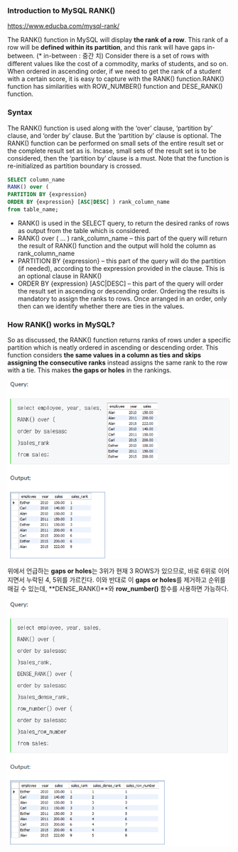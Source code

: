 ### Introduction to MySQL RANK()

https://www.educba.com/mysql-rank/

The RANK() function in MySQL will display **the rank of a row**. This rank of a row will be **defined within its partition**, and this rank will have gaps in-between. (* in-between : 중간 치) Consider there is a set of rows with different values like the cost of a commodity, marks of students, and so on. When ordered in ascending order, if we need to get the rank of a student with a certain score, it is easy to capture with the RANK() function.RANK() function has similarities with ROW_NUMBER() function and DESE_RANK() function.

### Syntax 

The RANK() function is used along with the ‘over’ clause, ‘partition by’ clause, and ‘order by’ clause. But the ‘partition by’ clause is optional. The RANK() function can be performed on small sets of the entire result set or the complete result set as is. Incase, small sets of the result set is to be considered, then the ‘partition by’ clause is a must. Note that the function is re-initialized as partition boundary is crossed.

```sql
SELECT column_name
RANK() over (
PARTITION BY {expression}
ORDER BY {expression} [ASC|DESC] ) rank_column_name
from table_name;
```

- RANK() is used in the SELECT query, to return the desired ranks of rows as output from the table which is considered.
- RANK() over ( … ) rank_column_name – this part of the query will return the result of RANK() function and the output will hold the column as rank_column_name
- PARTITION BY {expression} – this part of the query will do the partition (if needed), according to the expression provided in the clause. This is an optional clause in RANK()
- ORDER BY {expression} [ASC|DESC] – this part of the query will order the result set in ascending or descending order. Ordering the results is mandatory to assign the ranks to rows. Once arranged in an order, only then can we identify whether there are ties in the values.

### How RANK() works in MySQL?

So as discussed, the RANK() function returns ranks of rows under a specific partition which is neatly ordered in ascending or descending order. This function considers **the same values in a column as ties and skips assigning the consecutive ranks** instead assigns the same rank to the row with a tie. This makes **the gaps or holes** in the rankings.

![unionlimit_img5](.\image\unionlimit_img5.png)

위에서 언급하는 **gaps or holes**는 3위가 현재 3 ROWS가 있으므로, 바로 6위로 이어지면서 누락된 4, 5위를 가르킨다. 이와 반대로 이 **gaps or holes**를 제거하고 순위를 매길 수 있는데, **DENSE_RANK()**와 **row_number()** 함수를 사용하면  가능하다. 

![unionlimit_img6](./image/unionlimit_img6.png)